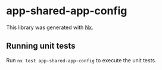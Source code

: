 # app-shared-app-config

This library was generated with [Nx](https://nx.dev).

## Running unit tests

Run `nx test app-shared-app-config` to execute the unit tests.
